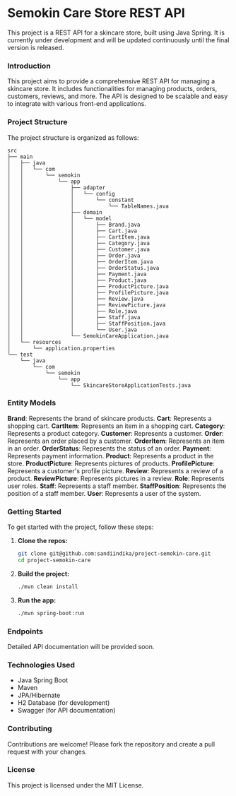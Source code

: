 # Semokin Care Store REST API

This project is a REST API for a skincare store, built using Java Spring. It is currently under development and will be updated continuously until the final version is released.

### Introduction

This project aims to provide a comprehensive REST API for managing a skincare store. It includes functionalities for managing products, orders, customers, reviews, and more. The API is designed to be scalable and easy to integrate with various front-end applications.

### Project Structure

The project structure is organized as follows:

```
src
├── main
│   ├── java
│   │   └── com
│   │       └── semokin
│   │           └── app
│   │               ├── adapter
│   │               │   └── config
│   │               │       └── constant
│   │               │           └── TableNames.java
│   │               ├── domain
│   │               │   └── model
│   │               │       ├── Brand.java
│   │               │       ├── Cart.java
│   │               │       ├── CartItem.java
│   │               │       ├── Category.java
│   │               │       ├── Customer.java
│   │               │       ├── Order.java
│   │               │       ├── OrderItem.java
│   │               │       ├── OrderStatus.java
│   │               │       ├── Payment.java
│   │               │       ├── Product.java
│   │               │       ├── ProductPicture.java
│   │               │       ├── ProfilePicture.java
│   │               │       ├── Review.java
│   │               │       ├── ReviewPicture.java
│   │               │       ├── Role.java
│   │               │       ├── Staff.java
│   │               │       ├── StaffPosition.java
│   │               │       └── User.java
│   │               └── SemokinCareApplication.java
│   └── resources
│       └── application.properties
└── test
    └── java
        └── com
            └── semokin
                └── app
                    └── SkincareStoreApplicationTests.java
```

### Entity Models

**Brand**: Represents the brand of skincare products.
**Cart**: Represents a shopping cart.
**CartItem**: Represents an item in a shopping cart.
**Category**: Represents a product category.
**Customer**: Represents a customer.
**Order**: Represents an order placed by a customer.
**OrderItem**: Represents an item in an order.
**OrderStatus**: Represents the status of an order.
**Payment**: Represents payment information.
**Product**: Represents a product in the store.
**ProductPicture**: Represents pictures of products.
**ProfilePicture**: Represents a customer's profile picture.
**Review**: Represents a review of a product.
**ReviewPicture**: Represents pictures in a review.
**Role**: Represents user roles.
**Staff**: Represents a staff member.
**StaffPosition**: Represents the position of a staff member.
**User**: Represents a user of the system.

### Getting Started

To get started with the project, follow these steps:

1. **Clone the repos:**
   ```bash
   git clone git@github.com:sandiindika/project-semokin-care.git
   cd project-semokin-care
   ```
   
2. **Build the project:**
   ```bash
   ./mvn clean install
   ```

3. **Run the app:**
   ```bash
   ./mvn spring-boot:run
   ```

### Endpoints

Detailed API documentation will be provided soon.

### Technologies Used

- Java Spring Boot
- Maven
- JPA/Hibernate
- H2 Database (for development)
- Swagger (for API documentation)

### Contributing

Contributions are welcome! Please fork the repository and create a pull request with your changes.

### License

This project is licensed under the MIT License.
